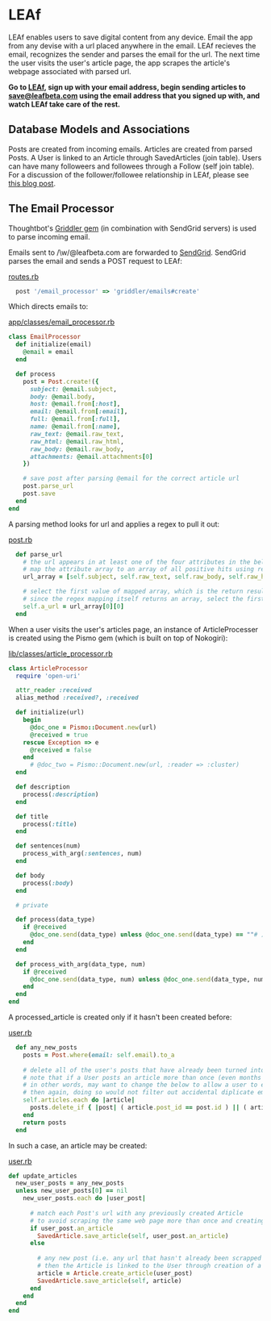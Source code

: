 LEAf
===================

LEAf enables users to save digital content from any device. Email the app from any devise with a url placed anywhere in the email. LEAf recieves the email, recognizes the sender and parses the email for the url. The next time the user visits the user's article page, the app scrapes the article's webpage associated with parsed url.

**Go to [LEAf](http://leafbeta.herokuapp.com/), sign up with your email address, begin sending articles to save@leafbeta.com using the email address that you signed up with, and watch LEAf take care of the rest.**

## Database Models and Associations

Posts are created from incoming emails. Articles are created from parsed Posts. A User is linked to an Article through SavedArticles (join table). Users can have many followeers and followees through a Follow (self join table). For a discussion of the follower/followee relationship in LEAf, please see
[this blog post](http://medium.com/@jbmilgrom/active-record-many-to-many-self-join-table-e0992c27c1e).

## The Email Processor

Thoughtbot's [Griddler gem](https://github.com/jbmilgrom/griddler) (in combination with SendGrid servers) is used to parse incoming email.

Emails sent to /\w/@leafbeta.com are forwarded to [SendGrid](https://sendgrid.com/developer/reply). SendGrid parses the email and sends a POST request to LEAf:

[routes.rb](http://github.com/jbmilgrom/LEAf/blob/master/config/routes.rb)

```ruby
  post '/email_processor' => 'griddler/emails#create'
```


Which directs emails to:
 
[app/classes/email_processor.rb](http://github.com/jbmilgrom/LEAf/blob/master/app/classes/email_processor.rb)

  ```ruby
  class EmailProcessor
    def initialize(email)
      @email = email
    end

    def process
      post = Post.create!({ 
        subject: @email.subject,
        body: @email.body, 
        host: @email.from[:host],
        email: @email.from[:email],
        full: @email.from[:full],
        name: @email.from[:name],
        raw_text: @email.raw_text,
        raw_html: @email.raw_html,
        raw_body: @email.raw_body,
        attachments: @email.attachments[0]
      })

      # save post after parsing @email for the correct article url
      post.parse_url
      post.save
    end
  end
  ```

A parsing method looks for url and applies a regex to pull it out: 

[post.rb](http://github.com/jbmilgrom/LEAf/blob/master/app/models/post.rb)
  	
```ruby
  def parse_url
    # the url appears in at least one of the four attributes in the below array
    # map the attribute array to an array of all positive hits using regex expression
    url_array = [self.subject, self.raw_text, self.raw_body, self.raw_html].map { |raw_data| /(http:\/\/[\w._?=\-&\/]+)/.match(raw_data) }.compact

    # select the first value of mapped array, which is the return result of the regex matching
    # since the regex mapping itself returns an array, select the first value thereof as well
    self.a_url = url_array[0][0]  
  end
```
 

When a user visits the user's articles page, an instance of ArticleProcesser is created using the Pismo gem (which is built on top of Nokogiri):

[lib/classes/article_processor.rb](http://github.com/jbmilgrom/LEAf/blob/master/lib/classes/article_processor.rb)

```ruby
class ArticleProcessor
  require 'open-uri'

  attr_reader :received
  alias_method :received?, :received

  def initialize(url)
    begin
      @doc_one = Pismo::Document.new(url)
      @received = true
    rescue Exception => e
      @received = false
    end
      # @doc_two = Pismo::Document.new(url, :reader => :cluster)
  end	

  def description
    process(:description)
  end

  def title
    process(:title)
  end

  def sentences(num)
    process_with_arg(:sentences, num)
  end

  def body
    process(:body)
  end

  # private

  def process(data_type)
    if @received
      @doc_one.send(data_type) unless @doc_one.send(data_type) == ""# ) || ( @doc_two.send(data_type) unless @doc_two.send(data_type) == "" )
    end
  end

  def process_with_arg(data_type, num)
    if @received 
      @doc_one.send(data_type, num) unless @doc_one.send(data_type, num) == "" #) || ( @doc_two.send(data_type, num) unless @doc_two.send(data_type, num) == "" )
    end
  end
end
```

A processed_article is created only if it hasn't been created before: 

[user.rb](http://github.com/jbmilgrom/LEAf/blob/master/app/models/user.rb)

```ruby
  def any_new_posts
    posts = Post.where(email: self.email).to_a
    
    # delete all of the user's posts that have already been turned into Articles and linked to the User (through a SavedArticle)
    # note that if a User posts an article more than once (even months apart), such post will not be sent to  update_articles, and no additional SavedArticle will be created
    # in other words, may want to change the below to allow a user to email himself an article more than once
    # then again, doing so would not filter out accidental diplicate emails/posts
    self.articles.each do |article|
      posts.delete_if { |post| ( article.post_id == post.id ) || ( article.a_url == post.a_url ) }
    end
    return posts
  end
```

In such a case, an article may be created:

[user.rb](http://github.com/jbmilgrom/LEAf/blob/master/app/models/user.rb)

```ruby
def update_articles
  new_user_posts = any_new_posts
  unless new_user_posts[0] == nil
    new_user_posts.each do |user_post|
      
      # match each Post's url with any previously created Article
      # to avoid scraping the same web page more than once and creating duplicate Articles
      if user_post.an_article
        SavedArticle.save_article(self, user_post.an_article)
      else
        
        # any new post (i.e. any url that hasn't already been scrapped and turning into an Article) is turned into an Article (through Pismo processing)
        # then the Article is linked to the User through creation of a SavedArticle
        article = Article.create_article(user_post)
        SavedArticle.save_article(self, article) 
      end
    end
  end
end
```


